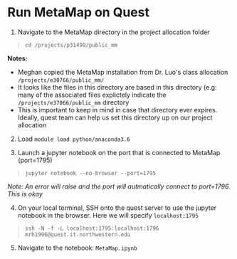 # Run MetaMap on Quest

1. Navigate to the MetaMap directory in the project allocation folder

> `cd /projects/p31499/public_mm`

**Notes:** 
* Meghan copied the MetaMap installation from Dr. Luo's class allocation `/projects/e30766/public_mm/`
* It looks like the files in this directory are based in this directory (e.g: many of the associated files explictely indicate the `/projects/e37066/public_mm` directory
* This is important to keep in mind in case that directory ever expires. Ideally, quest team can help us set this directory up on our project allocation

2. Load `module load python/anaconda3.6`

3. Launch a jupyter notebook on the port that is connected to MetaMap (port=1795)

> `jupyter notebook --no-browser --port=1795`

*Note: An error will raise and the port will autmatically connect to port=1796. This is okay*

4. On your local terminal, SSH onto the quest server to use the jupyter notebook in the browser. Here we will specify `localhost:1795`

> `ssh -N -f -L localhost:1795:localhost:1796 mrh1996@quest.it.northwestern.edu`

5. Navigate to the notebook: `MetaMap.ipynb`
